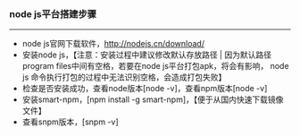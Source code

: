 ### node js平台搭建步骤
----
* node js官网下载软件，http://nodejs.cn/download/
* 安装node js，【注意：安装过程中建议修改默认存放路径   |    因为默认路径program files中间有空格，若要在node js平台打包apk，将会有影响，
node js 命令执行打包的过程中无法识别空格，会造成打包失败】
* 检查是否安装成功，查看node版本[node -v]，查看npm版本[node -v]
* 安装smart-npm，[npm install -g smart-npm]，【便于从国内快速下载镜像文件】
* 查看snpm版本，[snpm -v]
